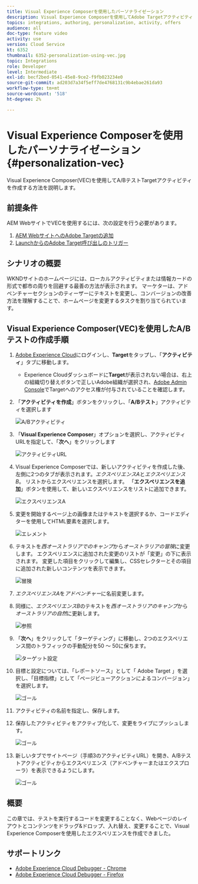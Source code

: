 ```yaml
---
title: Visual Experience Composerを使用したパーソナライゼーション
description: Visual Experience Composerを使用してAdobe Targetアクティビティを作成する方法を説明します。
topics: integrations, authoring, personalization, activity, offers
audience: all
doc-type: feature video
activity: use
version: Cloud Service
kt: 6352
thumbnail: 6352-personalization-using-vec.jpg
topic: Integrations
role: Developer
level: Intermediate
exl-id: becf2bed-0541-45e8-9ce2-f9fb023234e0
source-git-commit: ad203d7a34f5eff7de4768131c9b4ebae261da93
workflow-type: tm+mt
source-wordcount: '518'
ht-degree: 2%

---
```


# Visual Experience Composerを使用したパーソナライゼーション {#personalization-vec}

Visual Experience Composer(VEC)を使用してA/BテストTargetアクティビティを作成する方法を説明します。

## 前提条件

AEM WebサイトでVECを使用するには、次の設定を行う必要があります。

1. [AEM WebサイトへのAdobe Targetの追加](./add-target-launch-extension.md)
1. [LaunchからのAdobe Target呼び出しのトリガー](./load-and-fire-target.md)

## シナリオの概要

WKNDサイトのホームページには、ローカルアクティビティまたは情報カードの形式で都市の周りを回避する最善の方法が表示されます。 マーケターは、アドベンチャーセクションのティーザーにテキストを変更し、コンバージョンの改善方法を理解することで、ホームページを変更するタスクを割り当てられています。

## Visual Experience Composer(VEC)を使用したA/Bテストの作成手順

1. [Adobe Experience Cloud](https://experience.adobe.com/)にログインし、__Target__&#x200B;をタップし、「__アクティビティ__」タブに移動します。

   + Experience Cloudダッシュボードに&#x200B;__Target__&#x200B;が表示されない場合は、右上の組織切り替えボタンで正しいAdobe組織が選択され、[Adobe Admin Console](https://adminconsole.adobe.com/)でTargetへのアクセス権が付与されていることを確認します。

1. 「**アクティビティを作成**」ボタンをクリックし、「**A/Bテスト**」アクティビティを選択します

   ![A/Bアクティビティ](assets/ab-target-activity.png)

1. 「**Visual Experience Composer**」オプションを選択し、アクティビティURLを指定して、「**次へ**」をクリックします

   ![アクティビティURL](assets/ab-test-url.png)

1. Visual Experience Composerでは、新しいアクティビティを作成した後、左側に2つのタブが表示されます。*エクスペリエンスA*&#x200B;と&#x200B;*エクスペリエンスB*。 リストからエクスペリエンスを選択します。 「**エクスペリエンスを追加**」ボタンを使用して、新しいエクスペリエンスをリストに追加できます。

   ![エクスペリエンスA](assets/experience.png)

1. 変更を開始するページ上の画像またはテキストを選択するか、コードエディターを使用してHTML要素を選択します。

   ![エレメント](assets/select-element.png)

1. テキストを&#x200B;*西オーストラリアでのキャンプ*&#x200B;から&#x200B;*オーストラリアの冒険*&#x200B;に変更します。 エクスペリエンスに追加された変更のリストが「変更」の下に表示されます。 変更した項目をクリックして編集し、CSSセレクターとその項目に追加された新しいコンテンツを表示できます。

   ![冒険](assets/adventures.png)

1. *エクスペリエンスA*&#x200B;を&#x200B;*アドベンチャー*&#x200B;に名前変更します。
1. 同様に、*エクスペリエンスB*&#x200B;のテキストを&#x200B;*西オーストラリアのキャンプ*&#x200B;から&#x200B;*オーストラリアの自然*&#x200B;に更新します。

   ![参照](assets/explore.png)

1. 「**次へ**」をクリックして「ターゲティング」に移動し、2つのエクスペリエンス間のトラフィックの手動配分を50 ～ 50に保ちます。

   ![ターゲット設定](assets/targeting.png)

1. 目標と設定については、「レポートソース」として「 Adobe Target 」を選択し、「目標指標」として「ページビューアクションによるコンバージョン」を選択します。

   ![ゴール](assets/goals.png)

1. アクティビティの名前を指定し、保存します。
1. 保存したアクティビティをアクティブ化して、変更をライブにプッシュします。

   ![ゴール](assets/activate.png)

1. 新しいタブでサイトページ（手順3のアクティビティURL）を開き、A/Bテストアクティビティからエクスペリエンス（アドベンチャーまたはエクスプローラ）を表示できるようにします。

   ![ゴール](assets/publish.png)

## 概要

この章では、テストを実行するコードを変更することなく、Webページのレイアウトとコンテンツをドラッグ&amp;ドロップ、入れ替え、変更することで、Visual Experience Composerを使用したエクスペリエンスを作成できました。

## サポートリンク

+ [Adobe Experience Cloud Debugger - Chrome](https://chrome.google.com/webstore/detail/adobe-experience-cloud-de/ocdmogmohccmeicdhlhhgepeaijenapj)
+ [Adobe Experience Cloud Debugger - Firefox](https://addons.mozilla.org/en-US/firefox/addon/adobe-experience-platform-dbg/)
